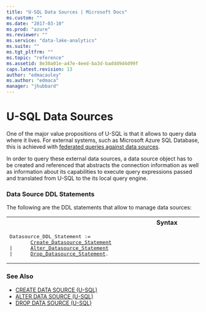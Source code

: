 ```yaml
---
title: "U-SQL Data Sources | Microsoft Docs"
ms.custom: ""
ms.date: "2017-03-10"
ms.prod: "azure"
ms.reviewer: ""
ms.service: "data-lake-analytics"
ms.suite: ""
ms.tgt_pltfrm: ""
ms.topic: "reference"
ms.assetid: 8e30a01e-a47e-4eed-ba3d-baddd9d4d99f
caps.latest.revision: 13
author: "edmacauley"
ms.author: "edmaca"
manager: "jhubbard"
---
```

# U-SQL Data Sources
One of the major value propositions of U-SQL is that it allows to query data where it lives. For external systems, such as Microsoft Azure SQL Database, this is achieved with [federated queries against data sources](../USQL/u-sql-select-selecting-from-an-external-rowset.md).  
  
In order to query these external data sources, a data source object has to be created and referenced that abstracts the connection information as well as information about its capabilities to execute query expressions passed and translated from U-SQL to the its local query engine.  

### Data Source DDL Statements    
The following are the DDL statements that allow to manage data sources:

<table><th>Syntax</th><tr><td><pre>
Datasource_DDL_Statement :=                                                                              
       <a href="create-data-source-u-sql.md">Create_Datasource_Statement</a> 
|      <a href="alter-data-source-u-sql.md">Alter_Datasource_Statement</a>  
|      <a href="drop-data-source-u-sql.md">Drop_Datasource_Statement</a>.  
</pre></td></tr></table>


### See Also
* [CREATE DATA SOURCE (U-SQL)](../USQL/create-data-source-u-sql.md)  
* [ALTER DATA SOURCE (U-SQL)](../USQL/alter-data-source-u-sql.md)  
* [DROP DATA SOURCE (U-SQL)](../USQL/drop-data-source-u-sql.md)  

